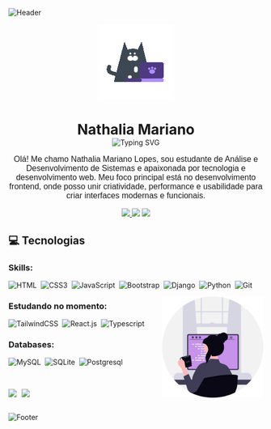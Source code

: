 ![Header](https://capsule-render.vercel.app/api?type=waving&height=110&color=0:C792EA,100:82AAFF)

<div align="center" >

![Desenvolvedora codando](assets/Cat%20typing.gif)

<h1 style="margin-bottom: 0; border-bottom: none;">Nathalia Mariano</h1>

<img src="https://readme-typing-svg.demolab.com?font=nunito&center=true&pause=1000&color=82AAFF&width=437&lines=Desenvolvedora+Frontend" alt="Typing SVG"/>
<p style="font-family: 'Nunito', Tahoma, Geneva, Verdana, sans-serif; font-size: 16px;">
  Olá! Me chamo Nathalia Mariano Lopes, sou estudante de Análise e Desenvolvimento de Sistemas e apaixonada por tecnologia e desenvolvimento web. Meu foco principal está no desenvolvimento frontend, onde posso unir criatividade, performance e usabilidade para criar interfaces modernas e funcionais.
</p>

<a href="https://instagram.com/_nnathallia?igshid=OGQ5ZDc2ODk2ZA==" target="_blank"><img src="https://img.shields.io/badge/Instagram-E4405F?style=for-the-badge&logo=instagram&logoColor=white" >
<a href="https://www.linkedin.com/in/nnathallia/" target="_blank"><img src="https://img.shields.io/badge/LinkedIn-0077B5?style=for-the-badge&logo=linkedin&logoColor=white" target="_blank"></a>
<a href = "mailto:contato.lopesnnathallia@gmail.com"> <img src="https://img.shields.io/badge/-Gmail-%23333?style=for-the-badge&logo=gmail&logoColor=white" target="_blank"></a>

</div>

<h2>💻 Tecnologias</h2>

<h3>Skills:</h3>

![HTML](https://img.shields.io/badge/HTML5-E34F26?style=for-the-badge&logo=html5&logoColor=white)&nbsp;
![CSS3](https://img.shields.io/badge/CSS3-1572B6?style=for-the-badge&logo=css&logoColor=white)&nbsp;
![JavaScript](https://img.shields.io/badge/JavaScript-F7DF1E?style=for-the-badge&logo=javascript&logoColor=black)&nbsp;
![Bootstrap](https://img.shields.io/badge/Bootstrap-007ACC?style=for-the-badge&logo=bootstrap&logoColor=white)&nbsp;
![Django](https://img.shields.io/badge/Django-092E20?style=for-the-badge&logo=django&logoColor=white)&nbsp;
![Python](https://img.shields.io/badge/Python-14354C?style=for-the-badge&logo=python&logoColor=white)&nbsp;
![Git](https://img.shields.io/badge/GIT-E44C30?style=for-the-badge&logo=git&logoColor=white)&nbsp;

<img src="assets/undraw_programmer_raqr.svg" width="200px" width="200px"  align="right" alt="Computador iuriCode">

<h3>Estudando no momento:</h3>

![TailwindCSS](https://img.shields.io/badge/TailwindCSS-06B6D4?style=for-the-badge&logo=tailwindcss&logoColor=white)&nbsp;
![React.js](https://img.shields.io/badge/React-20232A?style=for-the-badge&logo=react&logoColor=61DAFB)&nbsp;
![Typescript](https://img.shields.io/badge/TypeScript-007ACC?style=for-the-badge&logo=typescript&logoColor=white)&nbsp;

<h3>Databases:</h2>

![MySQL](https://img.shields.io/badge/MySQL-4479A1?style=for-the-badge&logo=mysql&logoColor=white)&nbsp;
![SQLite](https://img.shields.io/badge/SQLite-003B57?style=for-the-badge&logo=sqlite&logoColor=white)&nbsp;
![Postgresql](https://img.shields.io/badge/PostgreSQL-316192?style=for-the-badge&logo=postgresql&logoColor=white)&nbsp;

<br>

<div style="display: flex; gap: 10px;">

![](http://github-profile-summary-cards.vercel.app/api/cards/stats?username=nnathalia&theme=material_palenight)

![](http://github-profile-summary-cards.vercel.app/api/cards/most-commit-language?username=nnathalia&theme=material_palenight)

</div>

![Footer](https://capsule-render.vercel.app/api?section=footer&type=waving&height=110&color=0:C792EA,100:82AAFF)
